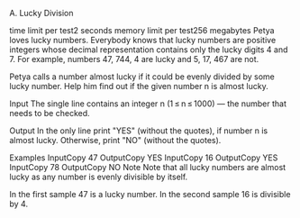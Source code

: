 A. Lucky Division

time limit per test2 seconds
memory limit per test256 megabytes
Petya loves lucky numbers. Everybody knows that lucky numbers are positive integers whose decimal representation contains only the lucky digits 4 and 7. For example, numbers 47, 744, 4 are lucky and 5, 17, 467 are not.

Petya calls a number almost lucky if it could be evenly divided by some lucky number. Help him find out if the given number n is almost lucky.

Input
The single line contains an integer n (1 ≤ n ≤ 1000) — the number that needs to be checked.

Output
In the only line print "YES" (without the quotes), if number n is almost lucky. Otherwise, print "NO" (without the quotes).

Examples
InputCopy
47
OutputCopy
YES
InputCopy
16
OutputCopy
YES
InputCopy
78
OutputCopy
NO
Note
Note that all lucky numbers are almost lucky as any number is evenly divisible by itself.

In the first sample 47 is a lucky number. In the second sample 16 is divisible by 4.

